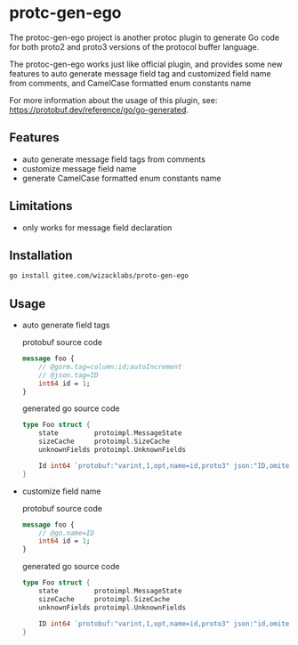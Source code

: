 # protc-gen-ego

The protoc-gen-ego project is another protoc plugin to generate Go code for both proto2 and proto3 versions of the protocol buffer language. 

The protoc-gen-ego works just like official plugin, and provides some new features to auto generate message field tag and customized field name from comments, and CamelCase formatted enum constants name 

For more information about the usage of this plugin, see: https://protobuf.dev/reference/go/go-generated.

## Features
- auto generate message field tags from comments
- customize message field name
- generate CamelCase formatted enum constants name

## Limitations
- only works for message field declaration

## Installation
```bash
go install gitee.com/wizacklabs/proto-gen-ego
```

## Usage
- auto generate field tags
    
    protobuf source code
    ```protobuf
    message foo {
        // @gorm.tag=column:id;autoIncrement
        // @json.tag=ID
        int64 id = 1;
    }
    ```
    generated go source code
    ```go
    type Foo struct {
        state         protoimpl.MessageState
        sizeCache     protoimpl.SizeCache
        unknownFields protoimpl.UnknownFields

        Id int64 `protobuf:"varint,1,opt,name=id,proto3" json:"ID,omitempty" gorm:"column:id;autoIncrement"`
    }
    ```

- customize field name

    protobuf source code
    ```protobuf
    message foo {
        // @go.name=ID
        int64 id = 1;
    }
    ```
    generated go source code
    ```go
    type Foo struct {
        state         protoimpl.MessageState
        sizeCache     protoimpl.SizeCache
        unknownFields protoimpl.UnknownFields

        ID int64 `protobuf:"varint,1,opt,name=id,proto3" json:"id,omitempty"`
    }
    ```
